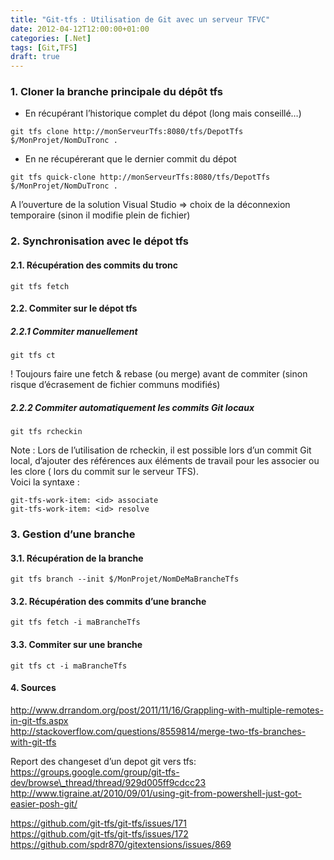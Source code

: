 ```yaml
---
title: "Git-tfs : Utilisation de Git avec un serveur TFVC"
date: 2012-04-12T12:00:00+01:00
categories: [.Net]
tags: [Git,TFS]
draft: true
---
```


*<span
class="hostile! environnement en Git utiliser comment ou"></span>*

### 1. Cloner la branche principale du dépôt tfs

-   En récupérant l’historique complet du dépot (long mais conseillé…)

<!-- -->

    git tfs clone http://monServeurTfs:8080/tfs/DepotTfs $/MonProjet/NomDuTronc .

-   En ne récupérerant que le dernier commit du dépot

<!-- -->

    git tfs quick-clone http://monServeurTfs:8080/tfs/DepotTfs $/MonProjet/NomDuTronc .

A l’ouverture de la solution Visual Studio =\> choix de la déconnexion
temporaire (sinon il modifie plein de fichier)

### 2. Synchronisation avec le dépot tfs

#### 2.1. Récupération des commits du tronc

    git tfs fetch

#### 2.2. Commiter sur le dépot tfs

##### 2.2.1 Commiter manuellement

    git tfs ct

! Toujours faire une fetch & rebase (ou merge) avant de commiter (sinon
risque d’écrasement de fichier communs modifiés)

##### 2.2.2 Commiter automatiquement les commits Git locaux

    git tfs rcheckin

Note : Lors de l’utilisation de rcheckin, il est possible lors d’un
commit Git local, d’ajouter des références aux éléments de travail pour
les associer ou les clore ( lors du commit sur le serveur TFS).  
Voici la syntaxe :

    git-tfs-work-item: <id> associate
    git-tfs-work-item: <id> resolve

### 3. Gestion d’une branche

#### 3.1. Récupération de la branche

    git tfs branch --init $/MonProjet/NomDeMaBrancheTfs

#### 3.2. Récupération des commits d’une branche

    git tfs fetch -i maBrancheTfs

#### 3.3. Commiter sur une branche

    git tfs ct -i maBrancheTfs

#### 4. Sources

http://www.drrandom.org/post/2011/11/16/Grappling-with-multiple-remotes-in-git-tfs.aspx  
http://stackoverflow.com/questions/8559814/merge-two-tfs-branches-with-git-tfs

Report des changeset d’un depot git vers tfs:  
https://groups.google.com/group/git-tfs-dev/browse\_thread/thread/929d005ff9cdcc23  
http://www.tigraine.at/2010/09/01/using-git-from-powershell-just-got-easier-posh-git/

https://github.com/git-tfs/git-tfs/issues/171  
https://github.com/git-tfs/git-tfs/issues/172  
https://github.com/spdr870/gitextensions/issues/869
